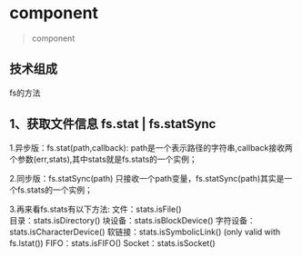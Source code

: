 # component

> component

## 技术组成


fs的方法

## 1、获取文件信息 fs.stat | fs.statSync
1.异步版：fs.stat(path,callback):
    path是一个表示路径的字符串,callback接收两个参数(err,stats),其中stats就是fs.stats的一个实例；
  
2.同步版：fs.statSync(path)
   只接收一个path变量，fs.statSync(path)其实是一个fs.stats的一个实例；

3.再来看fs.stats有以下方法:
    文件：stats.isFile()    
    目录：stats.isDirectory()
    块设备：stats.isBlockDevice()
    字符设备：stats.isCharacterDevice()
    软链接：stats.isSymbolicLink() (only valid with fs.lstat())
    FIFO：stats.isFIFO()
    Socket：stats.isSocket()

